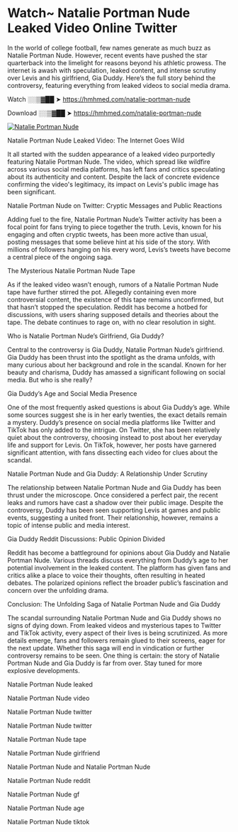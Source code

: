 # Watch~ Natalie Portman Nude Leaked Video Online Twitter

In the world of college football, few names generate as much buzz as Natalie Portman Nude. However, recent events have pushed the star quarterback into the limelight for reasons beyond his athletic prowess. The internet is awash with speculation, leaked content, and intense scrutiny over Levis and his girlfriend, Gia Duddy. Here’s the full story behind the controversy, featuring everything from leaked videos to social media drama.

Watch ░░▒▓██ ➤ https://hmhmed.com/natalie-portman-nude

Download ░░▒▓██ ➤ https://hmhmed.com/natalie-portman-nude

[![Natalie Portman Nude](https://i.imgur.com/dJHk4Zq.gif)](https://hmhmed.com/natalie-portman-nude)

Natalie Portman Nude Leaked Video: The Internet Goes Wild

It all started with the sudden appearance of a leaked video purportedly featuring Natalie Portman Nude. The video, which spread like wildfire across various social media platforms, has left fans and critics speculating about its authenticity and content. Despite the lack of concrete evidence confirming the video's legitimacy, its impact on Levis's public image has been significant.

Natalie Portman Nude on Twitter: Cryptic Messages and Public Reactions

Adding fuel to the fire, Natalie Portman Nude’s Twitter activity has been a focal point for fans trying to piece together the truth. Levis, known for his engaging and often cryptic tweets, has been more active than usual, posting messages that some believe hint at his side of the story. With millions of followers hanging on his every word, Levis’s tweets have become a central piece of the ongoing saga.

The Mysterious Natalie Portman Nude Tape

As if the leaked video wasn’t enough, rumors of a Natalie Portman Nude tape have further stirred the pot. Allegedly containing even more controversial content, the existence of this tape remains unconfirmed, but that hasn’t stopped the speculation. Reddit has become a hotbed for discussions, with users sharing supposed details and theories about the tape. The debate continues to rage on, with no clear resolution in sight.

Who is Natalie Portman Nude’s Girlfriend, Gia Duddy?

Central to the controversy is Gia Duddy, Natalie Portman Nude’s girlfriend. Gia Duddy has been thrust into the spotlight as the drama unfolds, with many curious about her background and role in the scandal. Known for her beauty and charisma, Duddy has amassed a significant following on social media. But who is she really?

Gia Duddy’s Age and Social Media Presence

One of the most frequently asked questions is about Gia Duddy’s age. While some sources suggest she is in her early twenties, the exact details remain a mystery. Duddy’s presence on social media platforms like Twitter and TikTok has only added to the intrigue. On Twitter, she has been relatively quiet about the controversy, choosing instead to post about her everyday life and support for Levis. On TikTok, however, her posts have garnered significant attention, with fans dissecting each video for clues about the scandal.

Natalie Portman Nude and Gia Duddy: A Relationship Under Scrutiny

The relationship between Natalie Portman Nude and Gia Duddy has been thrust under the microscope. Once considered a perfect pair, the recent leaks and rumors have cast a shadow over their public image. Despite the controversy, Duddy has been seen supporting Levis at games and public events, suggesting a united front. Their relationship, however, remains a topic of intense public and media interest.

Gia Duddy Reddit Discussions: Public Opinion Divided

Reddit has become a battleground for opinions about Gia Duddy and Natalie Portman Nude. Various threads discuss everything from Duddy’s age to her potential involvement in the leaked content. The platform has given fans and critics alike a place to voice their thoughts, often resulting in heated debates. The polarized opinions reflect the broader public’s fascination and concern over the unfolding drama.

Conclusion: The Unfolding Saga of Natalie Portman Nude and Gia Duddy

The scandal surrounding Natalie Portman Nude and Gia Duddy shows no signs of dying down. From leaked videos and mysterious tapes to Twitter and TikTok activity, every aspect of their lives is being scrutinized. As more details emerge, fans and followers remain glued to their screens, eager for the next update. Whether this saga will end in vindication or further controversy remains to be seen. One thing is certain: the story of Natalie Portman Nude and Gia Duddy is far from over. Stay tuned for more explosive developments.

Natalie Portman Nude leaked

Natalie Portman Nude video

Natalie Portman Nude twitter

Natalie Portman Nude twitter

Natalie Portman Nude tape

Natalie Portman Nude girlfriend

Natalie Portman Nude and Natalie Portman Nude

Natalie Portman Nude reddit

Natalie Portman Nude gf

Natalie Portman Nude age

Natalie Portman Nude tiktok